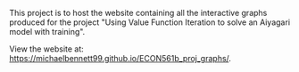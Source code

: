 This project is to host the website containing all the interactive graphs produced for the project "Using Value Function Iteration to solve an Aiyagari model with training".

View the website at: https://michaelbennett99.github.io/ECON561b_proj_graphs/.
